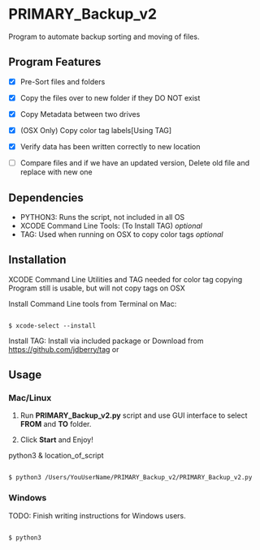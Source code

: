 # PRIMARY_Backup_v2

Program to automate backup sorting and moving of files.

## Program Features
- [x] Pre-Sort files and folders
- [x] Copy the files over to new folder if they DO NOT exist
- [x] Copy Metadata between two drives 
- [x] (OSX Only) Copy color tag labels[Using TAG]
- [x] Verify data has been written correctly to new location
- [ ] Compare files and if we have an updated version, Delete old file and replace with new one


## Dependencies

- PYTHON3: Runs the script, not included in all OS
- XCODE Command Line Tools: (To Install TAG) _optional_
- TAG: Used when running on OSX to copy color tags _optional_

## Installation

XCODE Command Line Utilities and TAG needed for color tag copying
Program still is usable, but will not copy tags on OSX

Install Command Line tools from Terminal on Mac:

```

$ xcode-select --install

```

Install TAG:
Install via included package or Download from https://github.com/jdberry/tag or 

## Usage

### Mac/Linux

1. Run __PRIMARY_Backup_v2.py__ script and use GUI interface to select __FROM__ and __TO__ folder.

2. Click __Start__ and Enjoy!

python3 & location_of_script


```

$ python3 /Users/YouUserName/PRIMARY_Backup_v2/PRIMARY_Backup_v2.py

```

### Windows 

TODO: Finish writing instructions for Windows users.

```

$ python3 

```
 
